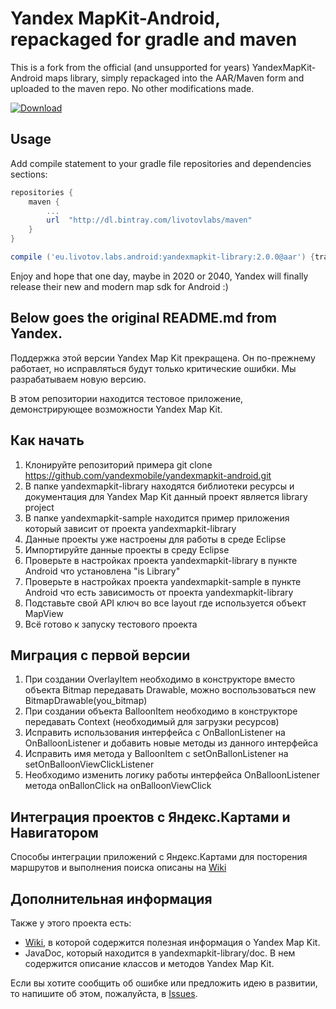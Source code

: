 Yandex MapKit-Android, repackaged for gradle and maven
===
 
This is a fork from the official (and unsupported for years) YandexMapKit-Android maps library, simply repackaged into the AAR/Maven form and uploaded to the maven repo. No other modifications made.

[ ![Download](https://api.bintray.com/packages/livotovlabs/maven/YandexMapKit/images/download.svg) ](https://bintray.com/livotovlabs/maven/YandexMapKit/_latestVersion)


Usage
---

Add compile statement to your gradle file repositories and dependencies sections:

```groovy
repositories {
    maven {
        ...
        url  "http://dl.bintray.com/livotovlabs/maven"
    }
}
```

```groovy
compile ('eu.livotov.labs.android:yandexmapkit-library:2.0.0@aar') {transitive=true}
```

Enjoy and hope that one day, maybe in 2020 or 2040, Yandex will finally release their new and modern map sdk for Android :)


Below goes the original README.md from Yandex.
---

Поддержка этой версии Yandex Map Kit прекращена. Он по-прежнему работает, но исправляться будут только критические ошибки. Мы разрабатываем новую версию.

В этом репозитории находится тестовое приложение, демонстрирующее возможности Yandex Map Kit.

Как начать
------------

1.  Клонируйте репозиторий примера
    git clone https://github.com/yandexmobile/yandexmapkit-android.git
2.  В папке yandexmapkit-library находятся библиотеки ресурсы и документация для Yandex Map Kit данный  проект является library project 
3.  В папке yandexmapkit-sample находится пример приложения который зависит от проекта yandexmapkit-library
4.  Данные проекты уже настроены для работы в среде Eclipse
 1.	Импортируйте данные проекты в среду Eclipse 
 2. Проверьте в настройках проекта yandexmapkit-library  в пункте Android  что установлена  "is Library"
 3. Проверьте в настройках проекта yandexmapkit-sample в пункте  Android что есть зависимость от проекта yandexmapkit-library
5.  Подставьте свой API ключ во все  layout где  используется объект MapView
6.  Всё готово к запуску тестового проекта


Миграция с первой версии
-------------------------

1. При создании OverlayItem необходимо в конструкторе вместо объекта  Bitmap  передавать Drawable, можно воспользоваться new BitmapDrawable(you_bitmap)
2. При создании объекта BalloonItem необходимо в конструкторе передавать Context (необходимый для загрузки ресурсов)
3. Исправить использования интерфейса с OnBallonListener на OnBalloonListener и добавить новые методы из данного интерфейса
4. Исправить имя метода у BalloonItem с setOnBallonListener на setOnBalloonViewClickListener
5. Необходимо изменить логику работы интерфейса  OnBalloonListener  метода  onBallonClick  на  onBalloonViewClick


Интеграция проектов с Яндекс.Картами и Навигатором
--------------------------------------------------

Способы интеграции приложений с Яндекс.Картами для посторения маршрутов и выполнения поиска описаны на [Wiki](https://github.com/yandexmobile/yandexmapkit-android/wiki)

Дополнительная информация
---------------------------

Также у этого проекта есть:
* [Wiki](https://github.com/yandexmobile/yandexmapkit-android/wiki), в которой содержится полезная информация о Yandex Map Kit.
* JavaDoc, который находится в yandexmapkit-library/doc. В нем содержится описание классов и методов Yandex Map Kit.

Если вы хотите сообщить об ошибке или предложить идею в развитии, то напишите об этом, пожалуйста, в [Issues](https://github.com/yandexmobile/yandexmapkit-android/issues).

